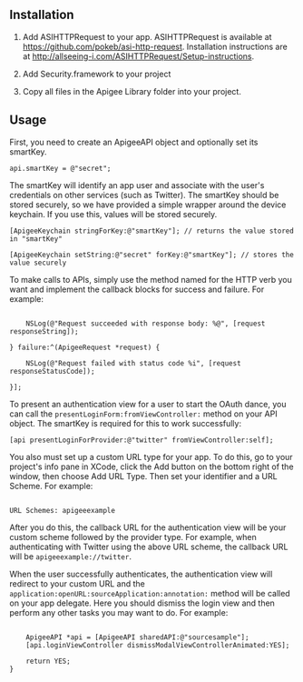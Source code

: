 Installation
------------

1. Add ASIHTTPRequest to your app.  ASIHTTPRequest is available at https://github.com/pokeb/asi-http-request.  Installation instructions are at http://allseeing-i.com/ASIHTTPRequest/Setup-instructions.

2. Add Security.framework to your project

3. Copy all files in the Apigee Library folder into your project.

Usage
-----

First, you need to create an ApigeeAPI object and optionally set its smartKey.  

```ApigeeAPI *api = [ApigeeAPI sharedAPI:@"myAppName"];
api.smartKey = @"secret";
```

The smartKey will identify an app user and associate with the user's credentials on other services (such as Twitter).  The smartKey should be stored securely, so we have provided a simple wrapper around the device keychain.  If you use this, values will be stored securely.

`[ApigeeKeychain stringForKey:@"smartKey"]; // returns the value stored in "smartKey"`

`[ApigeeKeychain setString:@"secret" forKey:@"smartKey"]; // stores the value securely`

To make calls to APIs, simply use the method named for the HTTP verb you want and implement the callback blocks for success and failure.  For example:

```[api get:@"/twitter/1/statuses/home_timeline.json" success:^(ApigeeRequest *request) {            

    NSLog(@"Request succeeded with response body: %@", [request responseString]);
    
} failure:^(ApigeeRequest *request) {
    
    NSLog(@"Request failed with status code %i", [request responseStatusCode]);
    
}];
```

To present an authentication view for a user to start the OAuth dance, you can call the `presentLoginForm:fromViewController:` method on your API object.  The smartKey is required for this to work successfully:

`[api presentLoginForProvider:@"twitter" fromViewController:self];`

You also must set up a custom URL type for your app.  To do this, go to your project's info pane in XCode, click the Add button on the bottom right of the window, then choose Add URL Type.  Then set your identifier and a URL Scheme.  For example:

```Identifier: com.apigee.example

URL Schemes: apigeeexample
```

After you do this, the callback URL for the authentication view will be your custom scheme followed by the provider type.  For example, when authenticating with Twitter using the above URL scheme, the callback URL will be `apigeeexample://twitter`.

When the user successfully authenticates, the authentication view will redirect to your custom URL and the `application:openURL:sourceApplication:annotation:` method will be called on your app delegate.  Here you should dismiss the login view and then perform any other tasks you may want to do.  For example:

```- (BOOL)application:(UIApplication *)application openURL:(NSURL *)url sourceApplication:(NSString *)sourceApplication annotation:(id)annotation {
    
    ApigeeAPI *api = [ApigeeAPI sharedAPI:@"sourcesample"];
    [api.loginViewController dismissModalViewControllerAnimated:YES];
    
    return YES;
}
```
